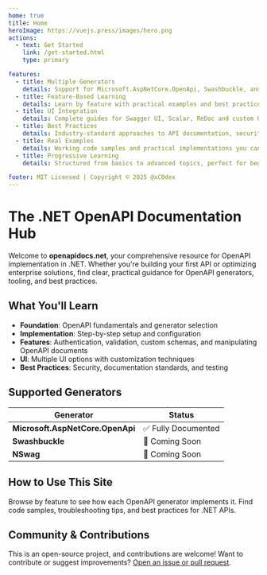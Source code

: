 ```yaml
---
home: true
title: Home
heroImage: https://vuejs.press/images/hero.png
actions:
  - text: Get Started
    link: /get-started.html
    type: primary

features:
  - title: Multiple Generators
    details: Support for Microsoft.AspNetCore.OpenApi, Swashbuckle, and NSwag with unified documentation.
  - title: Feature-Based Learning
    details: Learn by feature with practical examples and best practices for each OpenAPI capability.
  - title: UI Integration
    details: Complete guides for Swagger UI, Scalar, ReDoc and custom UI implementations.
  - title: Best Practices
    details: Industry-standard approaches to API documentation, security, and maintainability.
  - title: Real Examples
    details: Working code samples and practical implementations you can use immediately.
  - title: Progressive Learning
    details: Structured from basics to advanced topics, perfect for beginners and experts alike.

footer: MIT Licensed | Copyright © 2025 @xC0dex
---
```


# The .NET OpenAPI Documentation Hub

Welcome to **openapidocs.net**, your comprehensive resource for OpenAPI implementation in .NET. Whether you're building your first API or optimizing enterprise solutions, find clear, practical guidance for OpenAPI generators, tooling, and best practices.

## What You'll Learn

- **Foundation**: OpenAPI fundamentals and generator selection
- **Implementation**: Step-by-step setup and configuration
- **Features**: Authentication, validation, custom schemas, and manipulating OpenAPI documents
- **UI**: Multiple UI options with customization techniques
- **Best Practices**: Security, documentation standards, and testing

## Supported Generators

| Generator | Status |
|-----------|--------|
| **Microsoft.AspNetCore.OpenApi** | ✅ Fully Documented |
| **Swashbuckle** | 🚧 Coming Soon |
| **NSwag** | 🚧 Coming Soon |

## How to Use This Site
Browse by feature to see how each OpenAPI generator implements it. Find code samples, troubleshooting tips, and best practices for .NET APIs.

## Community & Contributions
This is an open-source project, and contributions are welcome! Want to contribute or suggest improvements? [Open an issue or pull request](https://github.com/xC0dex/openapidocs).
